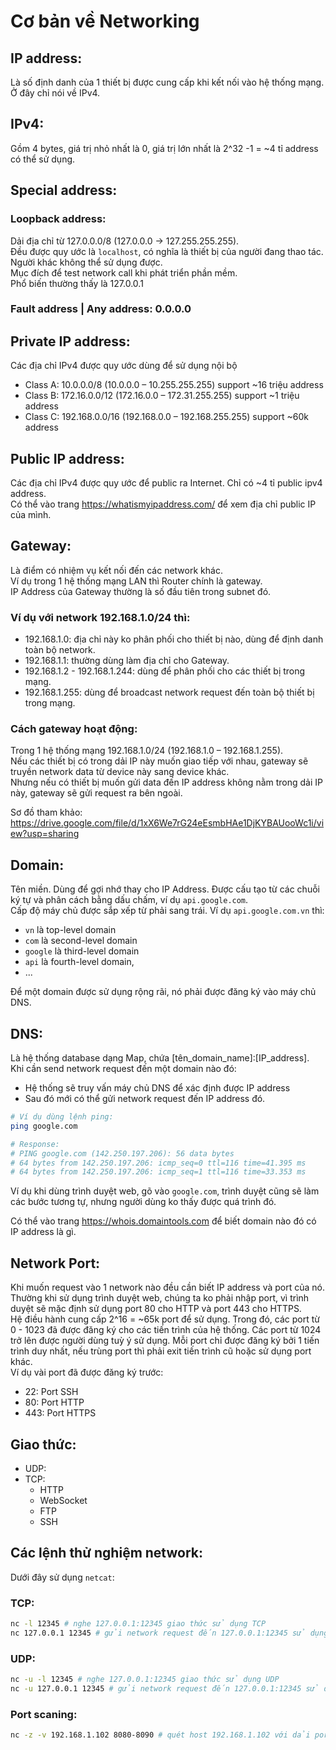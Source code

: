 # Cơ bản về Networking

## IP address:
Là số định danh của 1 thiết bị được cung cấp khi kết nối vào hệ thống mạng. Ở đây chỉ nói về IPv4.

## IPv4:
Gồm 4 bytes, giá trị nhỏ nhất là 0, giá trị lớn nhất là 2^32 -1 = ~4 tỉ address có thể sử dụng.

## Special address:
### Loopback address:
Dải địa chỉ từ 127.0.0.0/8 (127.0.0.0 -> 127.255.255.255).  
Đều được quy ước là `localhost`, có nghĩa là thiết bị của người đang thao tác. Người khác không thể sử dụng được.  
Mục đích để test network call khi phát triển phần mềm.   
Phổ biến thường thấy là 127.0.0.1

### Fault address | Any address: 0.0.0.0

## Private IP address:
Các địa chỉ IPv4 được quy ước dùng để sử dụng nội bộ
- Class A: 10.0.0.0/8 (10.0.0.0 – 10.255.255.255) support ~16 triệu address
- Class B: 172.16.0.0/12 (172.16.0.0 – 172.31.255.255) support ~1 triệu address
- Class C: 192.168.0.0/16 (192.168.0.0 – 192.168.255.255) support ~60k address

## Public IP address:
Các địa chỉ IPv4 được quy ước để public ra Internet. Chỉ có ~4 tỉ public ipv4 address.    
Có thể vào trang https://whatismyipaddress.com/ để xem địa chỉ public IP của mình.

## Gateway:
Là điểm có nhiệm vụ kết nối đến các network khác.  
Ví dụ trong 1 hệ thống mạng LAN thì Router chính là gateway.  
IP Address của Gateway thường là số đầu tiên trong subnet đó.    
### Ví dụ với network 192.168.1.0/24 thì:
- 192.168.1.0: địa chỉ này ko phân phối cho thiết bị nào, dùng để định danh toàn bộ network.
- 192.168.1.1: thường dùng làm địa chỉ cho Gateway.
- 192.168.1.2 - 192.168.1.244: dùng để phân phối cho các thiết bị trong mạng.
- 192.168.1.255: dùng để broadcast network request đến toàn bộ thiết bị trong mạng.

### Cách gateway hoạt động:
Trong 1 hệ thống mạng 192.168.1.0/24 (192.168.1.0 – 192.168.1.255).   
Nếu các thiết bị có trong dải IP này muốn giao tiếp với nhau, gateway sẽ truyền network data từ device này sang device khác.   
Nhưng nếu có thiết bị muốn gửi data đến IP address không nằm trong dải IP này, gateway sẽ gửi request ra bên ngoài.

Sơ đồ tham khảo:
https://drive.google.com/file/d/1xX6We7rG24eEsmbHAe1DjKYBAUooWc1i/view?usp=sharing

## Domain:
Tên miền. Dùng để gợi nhớ thay cho IP Address. Được cấu tạo từ các chuỗi ký tự và phân cách bằng dấu chấm, ví dụ `api.google.com`.  
Cấp độ máy chủ được sắp xếp từ phải sang trái. Ví dụ `api.google.com.vn` thì:
- `vn` là top-level domain
- `com` là second-level domain
- `google` là third-level domain
- `api` là fourth-level domain,
-  ...

Để một domain được sử dụng rộng rãi, nó phải được đăng ký vào máy chủ DNS.

## DNS:
Là hệ thống database dạng Map, chứa [tên_domain_name]:[IP_address].  
Khi cần send network request đến một domain nào đó:
- Hệ thống sẽ truy vấn máy chủ DNS để xác định được IP address
- Sau đó mới có thể gửi network request đến IP address đó.

```bash
# Ví dụ dùng lệnh ping:
ping google.com

# Response:
# PING google.com (142.250.197.206): 56 data bytes
# 64 bytes from 142.250.197.206: icmp_seq=0 ttl=116 time=41.395 ms
# 64 bytes from 142.250.197.206: icmp_seq=1 ttl=116 time=33.353 ms
```

Ví dụ khi dùng trình duyệt web, gõ vào `google.com`, trình duyệt cũng sẽ làm các bước tương tự, nhưng người dùng ko thấy được quá trình đó.

Có thể vào trang https://whois.domaintools.com để biết domain nào đó có IP address là gì.

## Network Port:
Khi muốn request vào 1 network nào đều cần biết IP address và port của nó.  
Thường khi sử dụng trình duyệt web, chúng ta ko phải nhập port, vì trình duyệt sẽ mặc định sử dụng port 80 cho HTTP và port 443 cho HTTPS.  
Hệ điều hành cung cấp 2^16 = ~65k port để sử dụng. Trong đó, các port từ 0 - 1023 đã được đăng ký cho các tiến trình của hệ thống. Các port từ 1024 trở lên được người dùng tuỳ ý sử dụng. Mỗi port chỉ được đăng ký bởi 1 tiến trình duy nhất, nếu trùng port thì phải exit tiến trình cũ hoặc sử dụng port khác.  
Ví dụ vài port đã được đăng ký trước:
- 22: Port SSH
- 80: Port HTTP
- 443: Port HTTPS

## Giao thức:
- UDP:
- TCP:
  - HTTP
  - WebSocket
  - FTP
  - SSH

## Các lệnh thử nghiệm network:
Dưới đây sử dụng `netcat`:

### TCP:
```bash
nc -l 12345 # nghe 127.0.0.1:12345 giao thức sử dụng TCP
nc 127.0.0.1 12345 # gửi network request đến 127.0.0.1:12345 sử dụng giao thức TCP
```

### UDP:
```bash
nc -u -l 12345 # nghe 127.0.0.1:12345 giao thức sử dụng UDP
nc -u 127.0.0.1 12345 # gửi network request đến 127.0.0.1:12345 sử dung giao thức UDP
```

### Port scaning:
```bash
nc -z -v 192.168.1.102 8080-8090 # quét host 192.168.1.102 với dải ports từ 8080 -> 8090
```